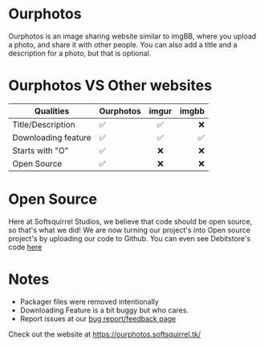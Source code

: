 # Ourphotos
Ourphotos is an image sharing website similar to imgBB, where you upload a photo, and share it with other people. You can also add a title and a description for a photo, but that is optional.
# Ourphotos VS Other websites

| Qualities  | Ourphotos |      imgur      |  imgbb |
|--|----------|:-------------:|------:|
| Title/Description  | :white_check_mark: |  :white_check_mark: | :x: |
| Downloading feature | :white_check_mark: |   :white_check_mark:   | :white_check_mark: |
| Starts with "O" | :white_check_mark: |:x: | :x: |
| Open Source | :white_check_mark: | :x: | :x:|

# Open Source

Here at Softsquirrel Studios, we believe that code should be open source, so that's what we did! We are now turning our project's into Open source project's by uploading our code to Github. You can even see Debitstore's code [here](https://github.com/Squirrelcoding/DebitStore)

# Notes
- Packager files were removed intentionally
- Downloading Feature is a bit buggy but who cares.
- Report issues at our [bug report/feedback page](https://reviews.softsquirrel.tk/)

Check out the website at https://ourphotos.softsquirrel.tk/
